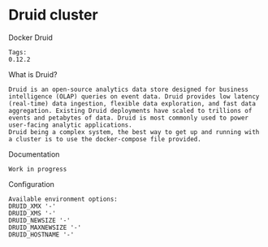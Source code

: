 # Druid cluster

Docker Druid

    Tags:
    0.12.2
    
What is Druid?

    Druid is an open-source analytics data store designed for business intelligence (OLAP) queries on event data. Druid provides low latency (real-time) data ingestion, flexible data exploration, and fast data aggregation. Existing Druid deployments have scaled to trillions of events and petabytes of data. Druid is most commonly used to power user-facing analytic applications.
    Druid being a complex system, the best way to get up and running with a cluster is to use the docker-compose file provided.

Documentation

    Work in progress

Configuration

    Available environment options:
    DRUID_XMX '-'
    DRUID_XMS '-'
    DRUID_NEWSIZE '-'
    DRUID_MAXNEWSIZE '-'
    DRUID_HOSTNAME '-'
